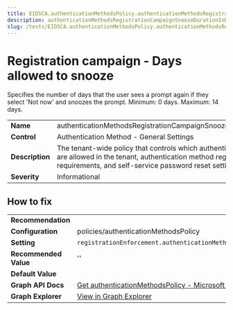```yaml
---
title: EIDSCA.authenticationMethodsPolicy.authenticationMethodsRegistrationCampaignSnoozeDurationInDays
description: authenticationMethodsRegistrationCampaignSnoozeDurationInDays - Registration campaign - Days allowed to snooze
slug: /tests/EIDSCA.authenticationMethodsPolicy.authenticationMethodsRegistrationCampaignSnoozeDurationInDays
---
```


# Registration campaign - Days allowed to snooze

Specifies the number of days that the user sees a prompt again if they select 'Not now' and snoozes the prompt. Minimum: 0 days. Maximum: 14 days.

| | |
|-|-|
| **Name** | authenticationMethodsRegistrationCampaignSnoozeDurationInDays |
| **Control** | Authentication Method - General Settings |
| **Description** | The tenant-wide policy that controls which authentication methods are allowed in the tenant, authentication method registration requirements, and self-service password reset settings. |
| **Severity** | Informational |

## How to fix
| | |
|-|-|
| **Recommendation** |  |
| **Configuration** | policies/authenticationMethodsPolicy |
| **Setting** | `registrationEnforcement.authenticationMethodsRegistrationCampaign.snoozeDurationInDays` |
| **Recommended Value** | '' |
| **Default Value** |  |
| **Graph API Docs** | [Get authenticationMethodsPolicy - Microsoft Graph v1.0 - Microsoft Learn](https://learn.microsoft.com/en-us/graph/api/authenticationmethodspolicy-get) |
| **Graph Explorer** | [View in Graph Explorer](https://developer.microsoft.com/en-us/graph/graph-explorer?request=policies/authenticationMethodsPolicy&method=GET&version=beta&GraphUrl=https://graph.microsoft.com) |



